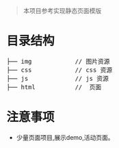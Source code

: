 >  本项目参考实现静态页面模版

# 目录结构

<pre>
├── img            // 图片资源
├── css            // css 资源
├── js             // js 资源
├── html           //  页面 
</pre>
# 注意事项
* 少量页面项目,展示demo,活动页面。


